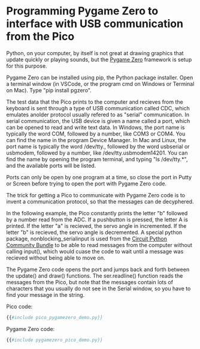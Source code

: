 # Programming Pygame Zero to interface with USB communication from the Pico

Python, on your computer, by itself is not great at drawing graphics that update quickly or playing sounds, but the [Pygame Zero](https://pygame-zero.readthedocs.io/en/stable/) framework is setup for this purpose.  

Pygame Zero can be installed using pip, the Python package installer. Open a terminal window (in VSCode, or the program cmd on Windows or Terminal on Mac). Type "pip install pgzero".

The test data that the Pico prints to the computer and recieves from the keyboard is sent through a type of USB communication called CDC, which emulates anolder protocol usually refered to as "serial" communication. In serial communication, the USB device is given a name called a port, which can be opened to read and write text data. In Windows, the port name is typically the word COM, followed by a number, like COM3 or COM4. You can find the name in the program Device Manager. In Mac and Linux, the port name is typically the word /dev/tty., followed by the word usbserial or usbmodem, followed by a number, like /dev/tty.usbmodem14201. You can find the name by opening the program terminal, and typing "ls /dev/tty.*", and the available ports will be listed.

Ports can only be open by one program at a time, so close the port in Putty or Screen before trying to open the port with Pygame Zero code.

The trick for getting a Pico to communicate with Pygame Zero code is to invent a communication protocol, so that the messages can de decyphered. 

In the following example, the Pico constantly prints the letter "b" followed by a number read from the ADC. If a pushbutton is pressed, the letter A is printed. If the letter "a" is recieved, the servo angle in incremented. If the letter "b" is recieved, the servo angle is decremented. A special python package, nonblocking_serialinput is used from the [Circuit Python Community Bundle](https://circuitpython.org/libraries) to be able to read messages from the computer without calling input(), which would cuase the code to wait until a message was recieved without being able to move on.

The Pygame Zero code opens the port and jumps back and forth between the update() and draw() functions. The ser.readline() function reads the messages from the Pico, but note that the messages contain lots of characters that you usually do not see in the Serial window, so you have to find your message in the string.

Pico code:
```py
{{#include pico_pygamezero_demo.py}}
```

Pygame Zero code:
```py
{{#include pygamezero_pico_demo.py}}
```

